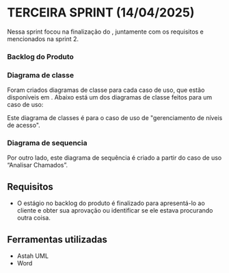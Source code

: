 # TERCEIRA SPRINT (14/04/2025)

Nessa sprint focou na finalização do , juntamente com os requisitos e  mencionados na sprint 2.

### Backlog do Produto


### Diagrama de classe 
Foram criados diagramas de classe para cada caso de uso, que estão disponíveis em . Abaixo está um dos diagramas de classe feitos para um caso de uso:

Este diagrama de classes é para o caso de uso de "gerenciamento de níveis de acesso".



### Diagrama de sequencia

Por outro lado, este diagrama de sequência é criado a partir do caso de uso “Analisar Chamados”.


## Requisitos
* O estágio no backlog do produto é finalizado para apresentá-lo ao cliente e obter sua aprovação ou identificar se ele estava procurando outra coisa.

## Ferramentas utilizadas 
* Astah UML
* Word
